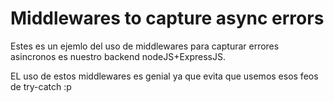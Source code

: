 # Middlewares to capture async errors

Estes es un ejemlo del uso de middlewares para capturar errores asincronos es nuestro
backend nodeJS+ExpressJS.

EL uso de estos middlewares es genial ya que evita que usemos esos feos de try-catch :p
